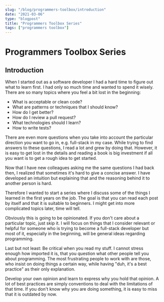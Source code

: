 ```yaml
---
slug: "/blog/programmers-toolbox/introduction"
date: "2021-03-06"
type: "blogpost"
title: "Programmers Toolbox Series"
tags: ["programmers toolbox"]
---
```


# Programmers Toolbox Series 
## Introduction

When I started out as a software developer I had a hard time to figure out what to learn first. I had only so much time and wanted to spend it wisely. There are so many topics where you feel a bit lost in the beginning:
- What is acceptable or clean code?
- What are patterns or techniques that I should know?
- How do I get better?
- How do I review a pull request?
- What technologies should I learn?
- How to write tests?

There are even more questions when you take into account the particular direction you want to go in, e.g. full-stack in my case. While trying to find answers to these questions, I read a lot and grew by doing that. However, it is easy to get lost in the details and reading a book is big investment if all you want is to get a rough idea to get started.

Now that I have new colleagues asking me the same questions I had back then, I realized that sometimes it's hard to give a concise answer. I have developed an intuition but explaining that and the reasoning behind it to another person is hard. 

Therefore I wanted to start a series where I discuss some of the things I learned in the first years on the job. The goal is that you can read each post by itself and that it is suitable to beginners. I might get into more complicated topics later, time will tell.

Obviously this is going to be opinionated. If you don't care about a particular topic, just skip it. I will focus on things that I consider relevant or helpful for someone who is trying to become a full-stack developer but most of it, especially in the beginning, will be general ideas regarding programming.

Last but not least: Be critical when you read my stuff. I cannot stress enough how imported it is, that you question what other people tell you about programming. The most frustrating people to work with are those, who insist on doing things a certain way, while having "duh, it's a best practice" as their only explanation.

Develop your own opinion and learn to express why you hold that opinion. A lot of best practices are simply conventions to deal with the limitations of that time. If you don't know why you are doing something, it is easy to miss that it is outdated by now.

